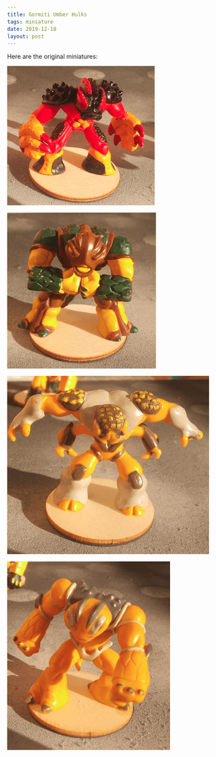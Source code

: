 ```yaml
---
title: Gormiti Umber Hulks
tags: miniature
date: 2019-12-18
layout: post
---
```


Here are the original miniatures:

![image-20200722114552177](image-20200722114552177.png)

![image-20200722115213179](image-20200722115213179.png)

![image-20200722120040935](image-20200722120040935.png)

![image-20200722120050204](image-20200722120050204.png)
